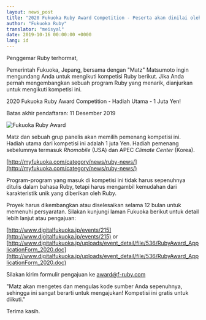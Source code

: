 ```yaml
---
layout: news_post
title: "2020 Fukuoka Ruby Award Competition - Peserta akan dinilai oleh Matz"
author: "Fukuoka Ruby"
translator: "meisyal"
date: 2019-10-16 00:00:00 +0000
lang: id
---
```


Penggemar Ruby terhormat,

Pemerintah Fukuoka, Jepang, bersama dengan "Matz" Matsumoto ingin mengundang
Anda untuk mengikuti kompetisi Ruby berikut. Jika Anda pernah mengembangkan
sebuah program Ruby yang menarik, dianjurkan untuk mengikuti kompetisi ini.

2020 Fukuoka Ruby Award Competition - Hadiah Utama - 1 Juta Yen!

Batas akhir pendaftaran: 11 Desember 2019

![Fukuoka Ruby Award](http://www.digitalfukuoka.jp/javascripts/kcfinder/upload/images/fukuokarubyaward2017.png)

Matz dan sebuah grup panelis akan memilih pemenang kompetisi ini. Hadiah utama
dari kompetisi ini adalah 1 juta Yen. Hadiah pemenang sebelumnya termasuk
*Rhomobile* (USA) dan APEC *Climate Center* (Korea).

[http://myfukuoka.com/category/news/ruby-news/](http://myfukuoka.com/category/news/ruby-news/)

Program-program yang masuk di kompetisi ini tidak harus sepenuhnya ditulis
dalam bahasa Ruby, tetapi harus mengambil kemudahan dari karakteristik unik
yang diberikan oleh Ruby.

Proyek harus dikembangkan atau diselesaikan selama 12 bulan untuk memenuhi
persyaratan. Silakan kunjungi laman Fukuoka berikut untuk detail lebih lanjut
atau pengajuan:

[http://www.digitalfukuoka.jp/events/215](http://www.digitalfukuoka.jp/events/215) or
[http://www.digitalfukuoka.jp/uploads/event_detail/file/536/RubyAward_ApplicationForm_2020.doc](http://www.digitalfukuoka.jp/uploads/event_detail/file/536/RubyAward_ApplicationForm_2020.doc)

Silakan kirim formulir pengajuan ke award@f-ruby.com

"Matz akan mengetes dan mengulas kode sumber Anda sepenuhnya, sehingga ini
sangat berarti untuk mengajukan! Kompetisi ini gratis untuk diikuti."

Terima kasih.
